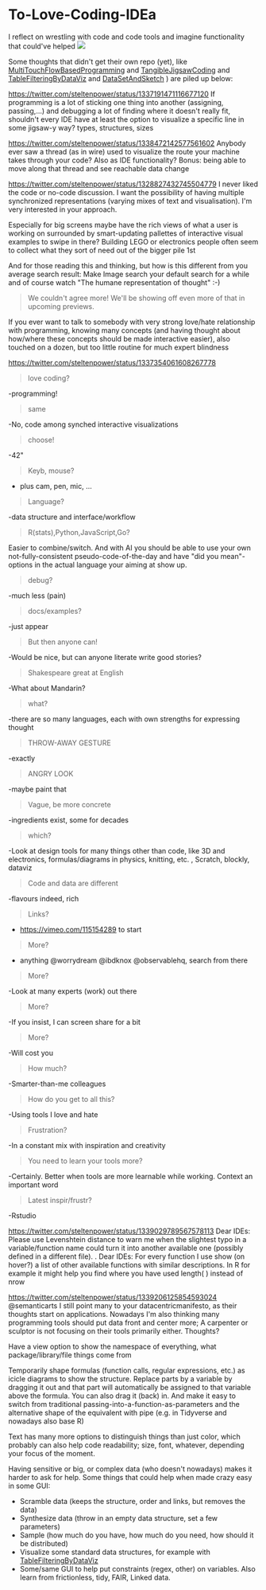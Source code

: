 # To-Love-Coding-IDEa
I reflect on wrestling with code and code tools and imagine functionality that could've helped
<img src="https://repository-images.githubusercontent.com/322005861/4432c680-5848-11eb-8940-14545437ca82">

Some thoughts that didn't get their own repo (yet), like
[MultiTouchFlowBasedProgramming](https://github.com/steltenpower/MultiTouchFlowBasedProgramming)
and
[TangibleJigsawCoding](https://github.com/steltenpower/TangibleJigsawCoding)
and
[TableFilteringByDataViz](https://github.com/steltenpower/TableFilteringByDataViz)
and
[DataSetAndSketch](https://github.com/steltenpower/DataSetAndSketch)
) are piled up below:

https://twitter.com/steltenpower/status/1337191471116677120
If programming is a lot of sticking one thing into another (assigning, passing,...) and debugging a lot of finding where it doesn't really fit, shouldn't every IDE have at least the option to visualize a specific line in some jigsaw-y way? types, structures, sizes


https://twitter.com/steltenpower/status/1338472142577561602
Anybody ever saw a thread (as in wire) used to visualize the route your machine takes through your code?
Also as IDE functionality?
Bonus: being able to move along that thread and see reachable data change


https://twitter.com/steltenpower/status/1328827432745504779
I never liked the code or no-code discussion. I want the possibility of having multiple synchronized representations (varying mixes of text and visualisation). I'm very interested in your approach.

Especially for big screens maybe have the rich views of what a user is working on surrounded by smart-updating pallettes of interactive visual examples to swipe in there? Building LEGO or electronics people often seem to collect what they sort of need out of the bigger pile 1st

And for those reading this and thinking, but how is this different from you average search result: Make Image search your default search for a while and of course watch "The humane representation of thought" :-)

> We couldn't agree more! We'll be showing off even more of that in upcoming previews.

If you ever want to talk to somebody with very strong love/hate relationship with programming, knowing many concepts (and having thought about how/where these concepts should be made interactive easier), also touched on a dozen, but too little routine for much expert blindness


https://twitter.com/steltenpower/status/1337354061608267778

>love coding?

-programming!

>same

-No, code among synched interactive visualizations

>choose!

-42"

>Keyb, mouse?

- plus cam, pen, mic, …

>Language?

-data structure and interface/workflow

>R(stats),Python,JavaScript,Go?

Easier to combine/switch. And with AI you should be able to use your own not-fully-consistent pseudo-code-of-the-day and have "did you mean"-options in the actual language your aiming at show up.

>debug?

-much less (pain)

>docs/examples?

-just appear

>But then anyone can!

-Would be nice, but can anyone literate write good stories?

>Shakespeare great at English

-What about Mandarin?

>what?

-there are so many languages, each with own strengths for expressing thought

>THROW-AWAY GESTURE

-exactly

>ANGRY LOOK

-maybe paint that

>Vague, be more concrete

-ingredients exist, some for decades

>which?

-Look at design tools for many things other than code, like 3D and electronics, formulas/diagrams in physics, knitting, etc. , Scratch, blockly, dataviz

>Code and data are different

-flavours indeed, rich

>Links?

- https://vimeo.com/115154289 to start

>More?

- anything @worrydream @ibdknox @observablehq, search from there

>More?

-Look at many experts (work) out there

>More?

-If you insist, I can screen share for a bit

>More?

-Will cost you

>How much?

-Smarter-than-me colleagues

>How do you get to all this?

-Using tools I love and hate

>Frustration?

-In a constant mix with inspiration and creativity

>You need to learn your tools more?

-Certainly. Better when tools are more learnable while working. Context an important word

>Latest inspir/frustr?

-Rstudio


https://twitter.com/steltenpower/status/1339029789567578113
Dear IDEs:
Please use Levenshtein distance to warn me when the slightest typo in a variable/function name could turn it into another available one (possibly defined in a different file).
.
Dear IDEs:
For every function I use show (on hover?) a list of other available functions with similar descriptions.
In R for example it might help you find where you have used length( ) instead of nrow

https://twitter.com/steltenpower/status/1339206125854593024
@semanticarts I still point many to your datacentricmanifesto, as their thoughts start on applications. Nowadays I'm also thinking many programming tools should put data front and center more; A carpenter or sculptor is not focusing on their tools primarily either. Thoughts?

Have a view option to show the namespace of everything, what package/library/file things come from

Temporarily shape formulas (function calls, regular expressions, etc.) as icicle diagrams to show the structure. Replace parts by a variable by dragging it out and that part will automatically be assigned to that variable above the formula. You can also drag it (back) in. And make it easy to switch from traditional passing-into-a-function-as-parameters and the alternative shape of the equivalent with pipe (e.g. in Tidyverse and nowadays also base R)

Text has many more options to distinguish things than just color, which probably can also help code readability; size, font, whatever, depending your focus of the moment.

Having sensitive or big, or complex data (who doesn't nowadays) makes it harder to ask for help. Some things that could help when made crazy easy in some GUI:
- Scramble data (keeps the structure, order and links, but removes the data)
- Synthesize data (throw in an empty data structure, set a few parameters)
- Sample (how much do you have, how much do you need, how should it be distributed)
- Visualize some standard data structures, for example with [TableFilteringByDataViz](https://github.com/steltenpower/TableFilteringByDataViz)
- Some/same GUI to help put constraints (regex, other) on variables. Also learn from frictionless, tidy, FAIR, Linked data.
